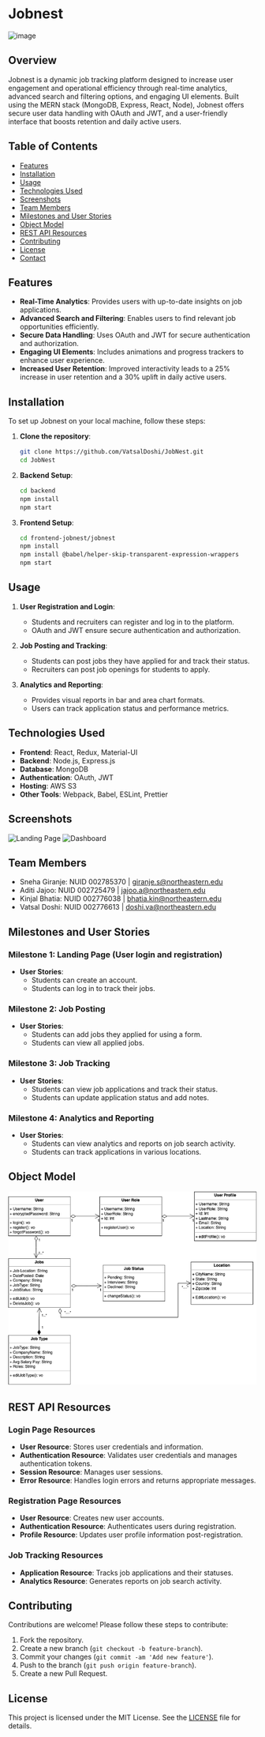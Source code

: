 # Jobnest

<img width="1136" height="554" alt="image" src="https://github.com/user-attachments/assets/3871bc53-3673-4cf6-93d0-d69d3f620dc7" />

## Overview

Jobnest is a dynamic job tracking platform designed to increase user engagement and operational efficiency through real-time analytics, advanced search and filtering options, and engaging UI elements. Built using the MERN stack (MongoDB, Express, React, Node), Jobnest offers secure user data handling with OAuth and JWT, and a user-friendly interface that boosts retention and daily active users.

## Table of Contents
- [Features](#features)
- [Installation](#installation)
- [Usage](#usage)
- [Technologies Used](#technologies-used)
- [Screenshots](#screenshots)
- [Team Members](#team-members)
- [Milestones and User Stories](#milestones-and-user-stories)
- [Object Model](#object-model)
- [REST API Resources](#rest-api-resources)
- [Contributing](#contributing)
- [License](#license)
- [Contact](#contact)

## Features
- **Real-Time Analytics**: Provides users with up-to-date insights on job applications.
- **Advanced Search and Filtering**: Enables users to find relevant job opportunities efficiently.
- **Secure Data Handling**: Uses OAuth and JWT for secure authentication and authorization.
- **Engaging UI Elements**: Includes animations and progress trackers to enhance user experience.
- **Increased User Retention**: Improved interactivity leads to a 25% increase in user retention and a 30% uplift in daily active users.

## Installation
To set up Jobnest on your local machine, follow these steps:

1. **Clone the repository**:
   ```bash
   git clone https://github.com/VatsalDoshi/JobNest.git
   cd JobNest
   ```

2. **Backend Setup**:
   ```bash
   cd backend
   npm install
   npm start
   ```

3. **Frontend Setup**:
   ```bash
   cd frontend-jobnest/jobnest
   npm install
   npm install @babel/helper-skip-transparent-expression-wrappers
   npm start
   ```

## Usage
1. **User Registration and Login**:
   - Students and recruiters can register and log in to the platform.
   - OAuth and JWT ensure secure authentication and authorization.

2. **Job Posting and Tracking**:
   - Students can post jobs they have applied for and track their status.
   - Recruiters can post job openings for students to apply.

3. **Analytics and Reporting**:
   - Provides visual reports in bar and area chart formats.
   - Users can track application status and performance metrics.

## Technologies Used
- **Frontend**: React, Redux, Material-UI
- **Backend**: Node.js, Express.js
- **Database**: MongoDB
- **Authentication**: OAuth, JWT
- **Hosting**: AWS S3
- **Other Tools**: Webpack, Babel, ESLint, Prettier

## Screenshots
![Landing Page](https://github.com/VatsalDoshi/JobNest/assets/114709734/f10bd27e-d732-4eaf-b70c-2a8c6194ccdb)
![Dashboard](https://github.com/VatsalDoshi/JobNest/assets/114709734/20d7cd59-a8e1-4bba-9ace-d70337945665)

## Team Members
- Sneha Giranje: NUID 002785370 | giranje.s@northeastern.edu
- Aditi Jajoo: NUID 002725479 | jajoo.a@northeastern.edu
- Kinjal Bhatia: NUID 002776038 | bhatia.kin@northeastern.edu
- Vatsal Doshi: NUID 002776613 | doshi.va@northeastern.edu

## Milestones and User Stories
### Milestone 1: Landing Page (User login and registration)
- **User Stories**:
  - Students can create an account.
  - Students can log in to track their jobs.

### Milestone 2: Job Posting
- **User Stories**:
  - Students can add jobs they applied for using a form.
  - Students can view all applied jobs.

### Milestone 3: Job Tracking
- **User Stories**:
  - Students can view job applications and track their status.
  - Students can update application status and add notes.

### Milestone 4: Analytics and Reporting
- **User Stories**:
  - Students can view analytics and reports on job search activity.
  - Students can track applications in various locations.

## Object Model
![Object Model](./Object_Model.png)

## REST API Resources
### Login Page Resources
- **User Resource**: Stores user credentials and information.
- **Authentication Resource**: Validates user credentials and manages authentication tokens.
- **Session Resource**: Manages user sessions.
- **Error Resource**: Handles login errors and returns appropriate messages.

### Registration Page Resources
- **User Resource**: Creates new user accounts.
- **Authentication Resource**: Authenticates users during registration.
- **Profile Resource**: Updates user profile information post-registration.

### Job Tracking Resources
- **Application Resource**: Tracks job applications and their statuses.
- **Analytics Resource**: Generates reports on job search activity.

## Contributing
Contributions are welcome! Please follow these steps to contribute:

1. Fork the repository.
2. Create a new branch (`git checkout -b feature-branch`).
3. Commit your changes (`git commit -am 'Add new feature'`).
4. Push to the branch (`git push origin feature-branch`).
5. Create a new Pull Request.

## License
This project is licensed under the MIT License. See the [LICENSE](LICENSE) file for details.
